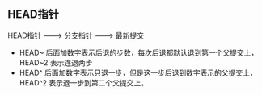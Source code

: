 ## HEAD指针
HEAD指针 ——–> 分支指针 ——–> 最新提交

- HEAD~ 后面加数字表示后退的步数，每次后退都默认退到第一个父提交上，HEAD~2 表示连退两步
- HEAD^ 后面加数字表示只退一步，但是这一步后退到数字表示的父提交上，HEAD^2 表示退一步到第二个父提交上。
